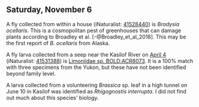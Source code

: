 ## Saturday, November 6

A fly collected from within a house (iNaturalist: [41528440](https://www.inaturalist.org/observations/41528440)) is *Bradysia ocellaris*. This is a cosmopolitan pest of greenhouses that can damage plants according to Broadley et al. [-@Broadley_et_al_2018]. This may be the first report of *B. ocellaris* from Alaska.

A fly larva collected from a seep near the Kasilof River on [April 4](#saturday-april-4) (iNaturalist: [41531388](https://www.inaturalist.org/observations/41531388)) is [Limoniidae sp. BOLD:ACR8073](http://boldsystems.org/index.php/Public_BarcodeCluster?clusteruri=BOLD:ACR8073). It is a 100% match with three specimens from the Yukon, but these have not been identified beyond family level.

A larva collected from a volunteering *Brassica* sp. leaf in a high tunnel on June 10 in Kasilof was identified as *Rhigognostis interrupta*. I did not find out much about this species' biology.







